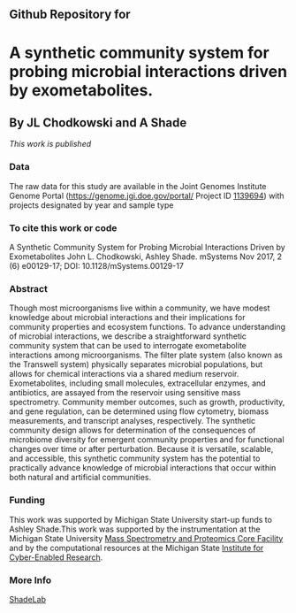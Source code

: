 

## Github Repository for
# A synthetic community system for probing microbial interactions driven by exometabolites.  
## By JL Chodkowski and A Shade  


<i> This work is published </i>

### Data
The raw data for this study are available in the Joint Genomes Institute Genome Portal (https://genome.jgi.doe.gov/portal/ Project ID [1139694](https://genome.jgi.doe.gov/portal/SwiandphylliTags_FD/SwiandphylliTags_FD.info.html)) with projects designated by year and sample type


### To cite this work or code
A Synthetic Community System for Probing Microbial Interactions Driven by Exometabolites
John L. Chodkowski, Ashley Shade. mSystems Nov 2017, 2 (6) e00129-17;  DOI: 10.1128/mSystems.00129-17


### Abstract

Though most microorganisms live within a community, we have modest knowledge about microbial interactions and their implications for community properties and ecosystem functions. To advance understanding of microbial interactions, we describe a straightforward synthetic community system that can be used to interrogate exometabolite interactions among microorganisms. The filter plate system (also known as the Transwell system) physically separates microbial populations, but allows for chemical interactions via a shared medium reservoir. Exometabolites, including small molecules, extracellular enzymes, and antibiotics, are assayed from the reservoir using sensitive mass spectrometry. Community member outcomes, such as growth, productivity, and gene regulation, can be determined using flow cytometry, biomass measurements, and transcript analyses, respectively. The synthetic community design allows for determination of the consequences of microbiome diversity for emergent community properties and for functional changes over time or after perturbation. Because it is versatile, scalable, and accessible, this synthetic community system has the potential to practically advance knowledge of microbial interactions that occur within both natural and artificial communities.


### Funding
This work was supported by Michigan State University start-up funds to Ashley Shade.This work was supported by the instrumentation at the Michigan State University [Mass Spectrometry and Proteomics Core Facility](https://rtsf.natsci.msu.edu/mass-spectrometry/) and by the computational resources at the Michigan State [Institute for Cyber-Enabled Research](https://icer.msu.edu/). 

### More Info
[ShadeLab](http://ashley17061.wixsite.com/shadelab/home)
